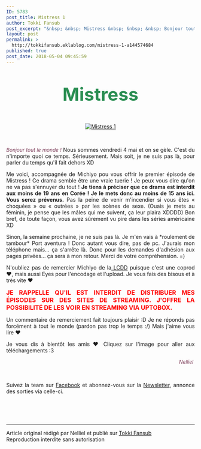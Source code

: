 ```yaml
---
ID: 5783
post_title: Mistress 1
author: Tokki Fansub
post_excerpt: "&nbsp; &nbsp; Mistress &nbsp; &nbsp; &nbsp; Bonjour tout le monde ! &nbsp;Nous sommes vendredi 4 mai et on se g&egrave;le. C'est du n'importe quoi ce temps. S&eacute;rieusement. Mais soit, je ne suis pas l&agrave;, pour parler du temps qu'il fait dehors XD Me voici, accompagn&eacute;e de Michiyo pou vous offrir le premier &eacute;pisode de Mistress !..."
layout: post
permalink: >
  http://tokkifansub.eklablog.com/mistress-1-a144574684
published: true
post_date: 2018-05-04 09:45:59
---
```

<div class="titre" style="text-align: center;">&nbsp;</div>
<div class="titre" style="text-align: center;">&nbsp;</div>
<div class="titre1" style="text-align: center;"><span style="font-size: 36pt; color: #2a8e52;"><strong>Mistress</strong></span></div>
<div class="titre" style="text-align: center;">&nbsp;</div>
<div class="titre" style="text-align: center;">&nbsp;</div>
<p style="text-align: center;"><a title="Mistress" href="http://tokkifansub.eklablog.com/mistress-a141111342"><img src="https://united-subs.dearclouds.com/wp-content/uploads/2018/05/f1c1c59139fa717b67497d08bc9c325e.jpg" alt="Mistress 1"/></a></p>
<p style="text-align: center;">&nbsp;</p>
<div class="cadre_post">
<p style="text-align: justify;"><span style="color: #80425d; font-size: 10pt;"><em>Bonjour tout le monde !</em></span>&nbsp;Nous sommes vendredi 4 mai et on se g&egrave;le. C'est du n'importe quoi ce temps. S&eacute;rieusement. Mais soit, je ne suis pas l&agrave;, pour parler du temps qu'il fait dehors XD</p>
<p style="text-align: justify;">Me voici, accompagn&eacute;e de Michiyo pou vous offrir le premier &eacute;pisode de Mistress ! Ce drama semble &ecirc;tre une vraie tuerie ! Je peux vous dire qu'on ne va pas s'ennuyer du tout ! <strong>Je tiens &agrave; pr&eacute;ciser que ce drama est interdit aux moins de 19 ans en Cor&eacute;e ! Je le mets donc au moins de 15 ans ici. Vous serez pr&eacute;venus.</strong> Pas la peine de venir m'incendier si vous &ecirc;tes &laquo; choqu&eacute;es &raquo; ou &laquo; outr&eacute;es &raquo; par les sc&egrave;nes de sexe. (Ouais je mets au f&eacute;minin, je pense que les m&acirc;les qui me suivent, &ccedil;a leur plaira XDDDD) Bon bref, de toute fa&ccedil;on, vous avez s&ucirc;rement vu pire dans les s&eacute;ries am&eacute;ricaine XD</p>
<p style="text-align: justify;">Sinon, la semaine prochaine, je ne suis pas l&agrave;. Je m'en vais &agrave; *roulement de tambour* Port aventura ! Donc autant vous dire, pas de pc. J'aurais mon t&eacute;l&eacute;phone mais... &ccedil;a s'arr&ecirc;te l&agrave;. Donc pour les demandes d'adh&eacute;sion aux pages priv&eacute;es... &ccedil;a sera &agrave; mon retour. Merci de votre compr&eacute;hension. =)&nbsp;</p>
<p style="text-align: justify;">N'oubliez pas de remercier Michiyo de la<a href="http://le-coin-des-dramas.ek.la/"> LCDD</a>&nbsp;puisque c'est une coprod &hearts;, mais aussi Eyes pour l'encodage et l'upload. Je vous fais des bisous et &agrave; tr&egrave;s vite &hearts;</p>
<p style="text-align: justify;"><strong><span style="color: #ff0000; font-size: 12pt;">JE RAPPELLE QU'IL EST INTERDIT DE DISTRIBUER MES &Eacute;PISODES SUR DES SITES DE STREAMING. J'OFFRE LA POSSIBILIT&Eacute; DE LES VOIR EN STREAMING VIA UPTOBOX.</span></strong></p>
<p style="text-align: justify;">Un commentaire de remerciement fait toujours plaisir :D Je ne r&eacute;ponds pas forc&eacute;ment &agrave; tout le monde (pardon pas trop le temps :/) Mais j'aime vous lire &hearts;</p>
<p style="text-align: justify;">Je vous dis &agrave; bient&ocirc;t les amis &hearts; Cliquez sur l'image pour aller aux t&eacute;l&eacute;chargements :3</p>
<p style="text-align: right;"><span style="color: #80425d; font-size: 10pt;"><em>Nelliel&nbsp;</em></span></p>
<div class="titre2">
<p style="text-align: justify;">&nbsp;</p>
<p style="text-align: justify;">Suivez la team&nbsp;sur&nbsp;<a href="https://www.facebook.com/tokkifansub">Facebook</a>&nbsp;et abonnez-vous sur la <a href="http://tokkifansub.eklablog.com/newsletter">Newsletter</a>, annonce des sorties&nbsp;via&nbsp;celle-ci.</p>
</div>
</div><br /><br /><br /><hr />Article original rédigé par Nelliel et publié sur <a href="http://tokkifansub.eklablog.com/">Tokki Fansub</a> <br /> Reproduction interdite sans autorisation